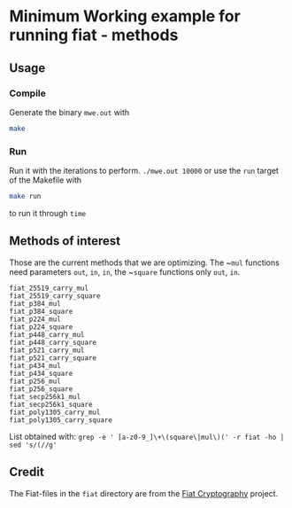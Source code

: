 # Minimum Working example for running fiat - methods

## Usage

### Compile

Generate the binary `mwe.out` with

```bash
make
```

### Run

Run it with the iterations to perform.
`./mwe.out 10000`
or use the `run` target of the Makefile with

```bash
make run
```

to run it through `time`


## Methods of interest

Those are the current methods that we are optimizing.
The ~`mul` functions need parameters `out`, `in`, `in`, the ~`square` functions only `out`, `in`.


```
fiat_25519_carry_mul
fiat_25519_carry_square
fiat_p384_mul
fiat_p384_square
fiat_p224_mul
fiat_p224_square
fiat_p448_carry_mul
fiat_p448_carry_square
fiat_p521_carry_mul
fiat_p521_carry_square
fiat_p434_mul
fiat_p434_square
fiat_p256_mul
fiat_p256_square
fiat_secp256k1_mul
fiat_secp256k1_square
fiat_poly1305_carry_mul
fiat_poly1305_carry_square
```
List obtained with: `grep -e ' [a-z0-9_]\+\(square\|mul\)(' -r fiat -ho | sed 's/(//g'`

## Credit

The Fiat-files in the `fiat` directory are from the [Fiat Cryptography](https://github.com/mit-plv/fiat-crypto/tree/0f61b56dda31384cbeb76f14b03b522d21e27b26/fiat-c/src) project.

